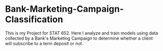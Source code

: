 # Bank-Marketing-Campaign-Classification
This is my Project for STAT 652. Here I analyze and train models using data collected by a Bank's Marketing Campaign to determine whether a client will subscribe to a term deposit or not.

